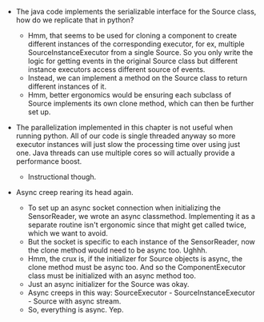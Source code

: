 * The java code implements the serializable interface for the Source class, how do we replicate that in python? 
  * Hmm, that seems to be used for cloning a component to create different instances of the corresponding executor, for ex, multiple SourceInstanceExecutor from a single Source. So you only write the logic for getting events in the original Source class but different instance executors access different source of events. 
  * Instead, we can implement a method on the Source class to return different instances of it. 
  * Hmm, better ergonomics would be ensuring each subclass of Source implements its own clone method, which can then be further set up. 

* The parallelization implemented in this chapter is not useful when running python. All of our code is single threaded anyway so more executor instances will just slow the processing time over using just one. Java threads can use multiple cores so will actually provide a performance boost. 
  * Instructional though.  

* Async creep rearing its head again. 
  * To set up an async socket connection when initializing the SensorReader, we wrote an async classmethod. Implementing it as a separate routine isn't ergonomic since that might get called twice, which we want to avoid. 
  * But the socket is specific to each instance of the SensorReader, now the clone method would need to be async too. Ughhh. 
  * Hmm, the crux is, if the initializer for Source objects is async, the clone method must be async too. And so the ComponentExecutor class must be initialized with an async method too. 
  * Just an async initializer for the Source was okay. 
  * Async creeps in this way: SourceExecutor - SourceInstanceExecutor - Source with async stream. 
  * So, everything is async. Yep. 